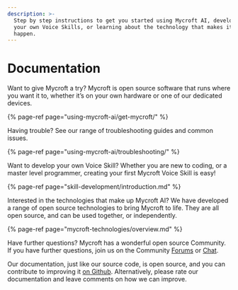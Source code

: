```yaml
---
description: >-
  Step by step instructions to get you started using Mycroft AI, developing of
  your own Voice Skills, or learning about the technology that makes it all
  happen.
---
```


# Documentation

Want to give Mycroft a try? Mycroft is open source software that runs where you want it to, whether it’s on your own hardware or one of our dedicated devices.

{% page-ref page="using-mycroft-ai/get-mycroft/" %}

Having trouble? See our range of troubleshooting guides and common issues.

{% page-ref page="using-mycroft-ai/troubleshooting/" %}

Want to develop your own Voice Skill? Whether you are new to coding, or a master level programmer, creating your first Mycroft Voice Skill is easy!

{% page-ref page="skill-development/introduction.md" %}

Interested in the technologies that make up Mycroft AI? We have developed a range of open source technologies to bring Mycroft to life. They are all open source, and can be used together, or independently.

{% page-ref page="mycroft-technologies/overview.md" %}

Have further questions? Mycroft has a wonderful open source Community. If you have further questions, join us on the Community [Forums](https://community.mycroft.ai) or [Chat](https://chat.mycroft.ai).

Our documentation, just like our source code, is open source, and you can contribute to improving it [on Github](https://github.com/mycroftai/documentation). Alternatively, please rate our documentation and leave comments on how we can improve.

